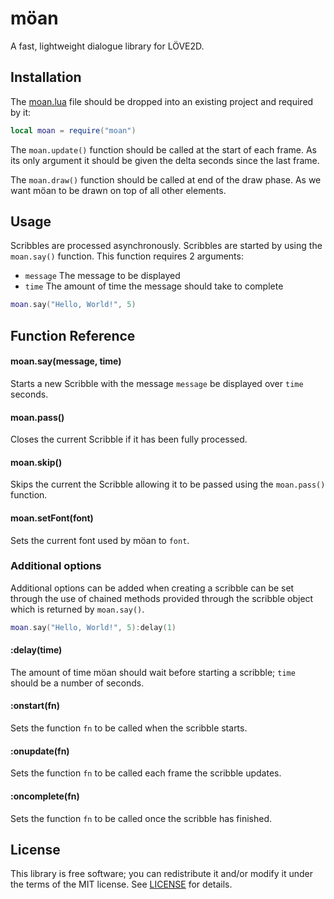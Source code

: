 # möan

A fast, lightweight dialogue library for LÖVE2D.


## Installation

The [moan.lua](moan.lua?raw=1) file should be dropped into an existing project
and required by it:

```lua
local moan = require("moan")
```

The `moan.update()` function should be called at the start of each frame. As its only argument it should be given the delta seconds since the last frame.

The `moan.draw()` function should be called at end of the draw phase. As we want möan to be drawn on top of all other elements.


## Usage

Scribbles are processed asynchronously. Scribbles are started by using the `moan.say()` function. This function requires 2 arguments:

* `message` The message to be displayed
* `time` The amount of time the message should take to complete

```lua
moan.say("Hello, World!", 5)
```


## Function Reference

#### moan.say(message, time)
Starts a new Scribble with the message `message` be displayed over `time` seconds.

#### moan.pass()
Closes the current Scribble if it has been fully processed.

#### moan.skip()
Skips the current the Scribble allowing it to be passed using the `moan.pass()` function.

#### moan.setFont(font)
Sets the current font used by möan to `font`.

### Additional options

Additional options can be added when creating a scribble can be set through the use of chained methods provided through the scribble object which is returned by `moan.say()`.

```lua
moan.say("Hello, World!", 5):delay(1)
```

#### :delay(time)
The amount of time möan should wait before starting a scribble; `time` should be
a number of seconds.

#### :onstart(fn)
Sets the function `fn` to be called when the scribble starts.

#### :onupdate(fn)
Sets the function `fn` to be called each frame the scribble updates.

#### :oncomplete(fn)
Sets the function `fn` to be called once the scribble has finished.


## License

This library is free software; you can redistribute it and/or modify it under
the terms of the MIT license. See [LICENSE](LICENSE) for details.
